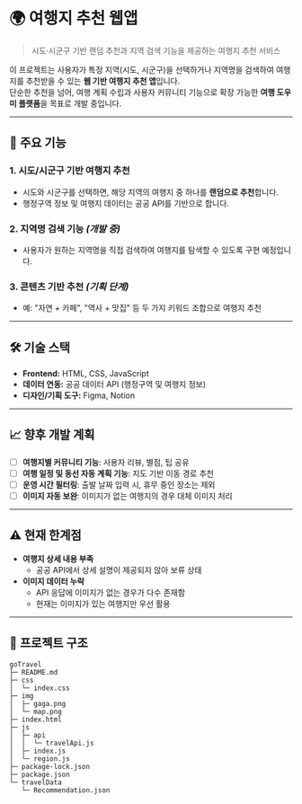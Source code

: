 # 🌍 여행지 추천 웹앱

> 시도·시군구 기반 랜덤 추천과 지역 검색 기능을 제공하는 여행지 추천 서비스

이 프로젝트는 사용자가 특정 지역(시도, 시군구)을 선택하거나 지역명을 검색하여 여행지를 추천받을 수 있는 **웹 기반 여행지 추천 앱**입니다.  
단순한 추천을 넘어, 여행 계획 수립과 사용자 커뮤니티 기능으로 확장 가능한 **여행 도우미 플랫폼**을 목표로 개발 중입니다.

---

## 📌 주요 기능

### 1. 시도/시군구 기반 여행지 추천

- 시도와 시군구를 선택하면, 해당 지역의 여행지 중 하나를 **랜덤으로 추천**합니다.
- 행정구역 정보 및 여행지 데이터는 공공 API를 기반으로 합니다.

### 2. 지역명 검색 기능 _(개발 중)_

- 사용자가 원하는 지역명을 직접 검색하여 여행지를 탐색할 수 있도록 구현 예정입니다.

### 3. 콘텐츠 기반 추천 _(기획 단계)_

- 예: "자연 + 카페", "역사 + 맛집" 등 두 가지 키워드 조합으로 여행지 추천

---

## 🛠 기술 스택

- **Frontend:** HTML, CSS, JavaScript
- **데이터 연동:** 공공 데이터 API (행정구역 및 여행지 정보)
- **디자인/기획 도구:** Figma, Notion

---

## 📈 향후 개발 계획

- [ ] **여행지별 커뮤니티 기능**: 사용자 리뷰, 별점, 팁 공유
- [ ] **여행 일정 및 동선 자동 계획 기능**: 지도 기반 이동 경로 추천
- [ ] **운영 시간 필터링**: 출발 날짜 입력 시, 휴무 중인 장소는 제외
- [ ] **이미지 자동 보완**: 이미지가 없는 여행지의 경우 대체 이미지 처리

---

## ⚠️ 현재 한계점

- **여행지 상세 내용 부족**
  - 공공 API에서 상세 설명이 제공되지 않아 보류 상태
- **이미지 데이터 누락**
  - API 응답에 이미지가 없는 경우가 다수 존재함
  - 현재는 이미지가 있는 여행지만 우선 활용

---

## 📁 프로젝트 구조

```
goTravel
├─ README.md
├─ css
│  └─ index.css
├─ img
│  ├─ gaga.png
│  └─ map.png
├─ index.html
├─ js
│  ├─ api
│  │  └─ travelApi.js
│  ├─ index.js
│  └─ region.js
├─ package-lock.json
├─ package.json
└─ travelData
   └─ Recommendation.json

```
